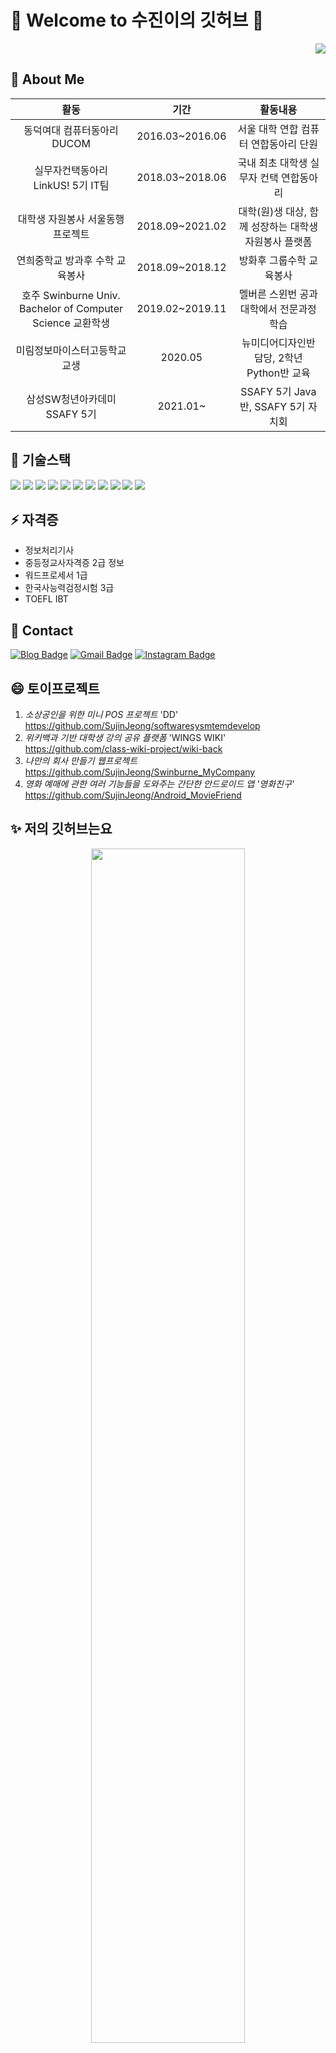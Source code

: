 # 👋 Welcome to 수진이의 깃허브 👋

<p align="right"> 
<a href="https://hits.seeyoufarm.com"><img src="https://hits.seeyoufarm.com/api/count/incr/badge.svg?url=https%3A%2F%2Fgithub.com%2FSujinJeong&count_bg=%23F55FD5&title_bg=%23767373&icon=&icon_color=%23E7E7E7&title=%EC%98%A4%EB%8A%98%EC%9D%98+%EB%B0%A9%EB%AC%B8%EC%9E%90&edge_flat=true"/></a>
</p>  

## 🌱 About Me

|**활동**|**기간**|**활동내용**|
|:---:|:---:|:---:|
|동덕여대 컴퓨터동아리 DUCOM|2016.03~2016.06|서울 대학 연합 컴퓨터 연합동아리 단원|
|실무자컨택동아리 LinkUS! 5기 IT팀|2018.03~2018.06|국내 최초 대학생 실무자 컨택 연합동아리|
|대학생 자원봉사 서울동행프로젝트|2018.09~2021.02|대학(원)생 대상, 함께 성장하는 대학생 자원봉사 플랫폼|
|연희중학교 방과후 수학 교육봉사|2018.09~2018.12|방화후 그룹수학 교육봉사|
|호주 Swinburne Univ. Bachelor of Computer Science 교환학생|2019.02~2019.11|멜버른 스윈번 공과대학에서 전문과정 학습|
|미림정보마이스터고등학교 교생|2020.05|뉴미디어디자인반 담당, 2학년 Python반 교육|
|삼성SW청년아카데미 SSAFY 5기|2021.01~|SSAFY 5기 Java반, SSAFY 5기 자치회|

## 👯 기술스택

<img src="https://img.shields.io/badge/Java-007396?style=flat-square&logo=Java&logoColor=white&link=https://github.com/SujinJeong"> <img src="https://img.shields.io/badge/JavaScript-F7DF1E?style=flat-square&logo=JavaScript&logoColor=white&link=https://github.com/SujinJeong"> <img src="https://img.shields.io/badge/Spring-6DB33F?style=flat-square&logo=Spring&logoColor=white&link=https://github.com/SujinJeong"> <img src="https://img.shields.io/badge/JSON-000000?style=flat-square&logo=JSON&logoColor=white&link=https://github.com/SujinJeong"> <img src="https://img.shields.io/badge/CSS3-1572B6?style=flat-square&logo=CSS3&logoColor=white&link=https://github.com/SujinJeong"> <img src="https://img.shields.io/badge/MySQL-4479A1?style=flat-square&logo=MySQL&logoColor=white&link=https://github.com/SujinJeong"> <img src="https://img.shields.io/badge/C++-00599C?style=flat-square&logo=C++&logoColor=white&link=https://github.com/SujinJeong"> <img src="https://img.shields.io/badge/Python-3776AB?style=flat-square&logo=Python&logoColor=white&link=https://github.com/SujinJeong"> <img src="https://img.shields.io/badge/Linux-FCC624?style=flat-square&logo=Linux&logoColor=white&link=https://github.com/SujinJeong"> <img src="https://img.shields.io/badge/Android-3DDC84?style=flat-square&logo=Android&logoColor=white&link=https://github.com/SujinJeong"> <img src="https://img.shields.io/badge/PHP-777BB4?style=flat-square&logo=PHP&logoColor=white&link=https://github.com/SujinJeong">

## ⚡ 자격증

+ 정보처리기사
+ 중등정교사자격증 2급 정보
+ 워드프로세서 1급
+ 한국사능력검정시험 3급
+ TOEFL IBT

## 💬 Contact

[![Blog Badge](http://img.shields.io/badge/-Tech%20blog-black?style=flat-square&logo=github&link=https://blog.naver.com/lovesujin051)](https://blog.naver.com/lovesujin051)
[![Gmail Badge](https://img.shields.io/badge/Gmail-d14836?style=flat-square&logo=Gmail&logoColor=white&link=mailto:lovesujin05173@gmail.com)](mailto:lovesujin05173@gmail.com)
[![Instagram Badge](https://img.shields.io/badge/Instagram-d14836?style=flat-square&logo=Instagram&logoColor=white&link=https://www.instagram.com/a1ways8my._.se1f/)](https://www.instagram.com/a1ways8my._.se1f/)


## 😄 토이프로젝트
1. *소상공인을 위한 미니 POS 프로젝트* 'DD' https://github.com/SujinJeong/softwaresysmtemdevelop
2. *위키백과 기반 대학생 강의 공유 플랫폼* 'WINGS WIKI' https://github.com/class-wiki-project/wiki-back
3. *나만의 회사 만들기 웹프로젝트* https://github.com/SujinJeong/Swinburne_MyCompany
4. *영화 예매에 관한 여러 기능들을 도와주는 간단한 안드로이드 앱 '영화친구'* https://github.com/SujinJeong/Android_MovieFriend

## ✨ 저의 깃허브는요

<p align="center">
  
<img src="https://github-readme-stats.vercel.app/api?username=SujinJeong&show_icons=true&theme=dark" width = "70%">
<img src="https://github-readme-stats.vercel.app/api/top-langs/?username=SujinJeong" width="30%">

 </p>
